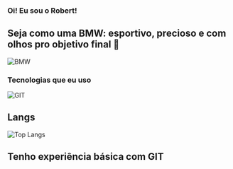 ### Oi! Eu sou o Robert!

## Seja como uma BMW: esportivo, precioso e com olhos pro objetivo final 🏁

![BMW](https://aleen42.github.io/badges/src/bmw.svg)

### Tecnologias que eu uso


![GIT](https://img.shields.io/badge/GIT-E44C30?style=for-the-badge&logo=git&logoColor=white) 
## Langs

![Top Langs](https://github-readme-stats.vercel.app/api/top-langs/?username=Robertinhou&layout=compact)

## Tenho experiência básica com GIT  


